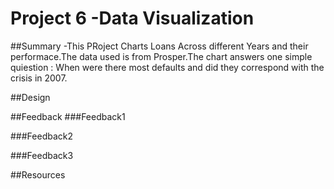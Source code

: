 # Project 6 -Data Visualization

##Summary
-This PRoject Charts Loans Across different Years and their performace.The data used is from Prosper.The chart answers one simple quiestion : When were there most defaults and did they correspond with the crisis in 2007.

##Design

##Feedback
###Feedback1

###Feedback2

###Feedback3

##Resources

